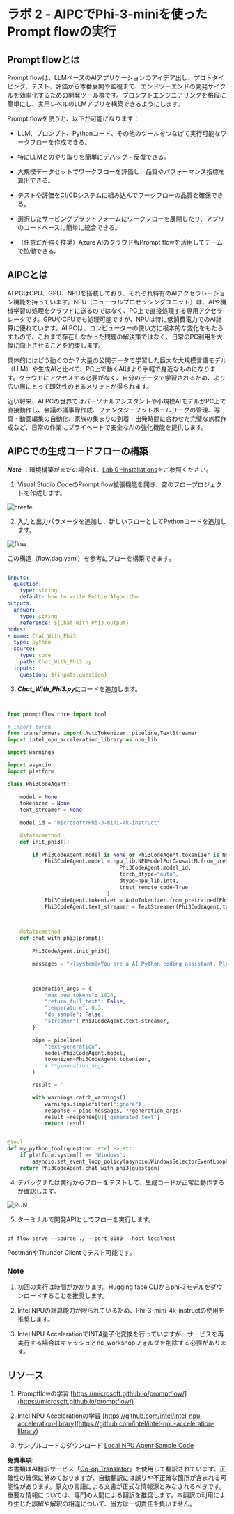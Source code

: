 <!--
CO_OP_TRANSLATOR_METADATA:
{
  "original_hash": "bc29f7fe7fc16bed6932733eac8c81b8",
  "translation_date": "2025-05-08T05:30:48+00:00",
  "source_file": "md/02.Application/02.Code/Phi3/VSCodeExt/HOL/AIPC/02.PromptflowWithNPU.md",
  "language_code": "ja"
}
-->
# **ラボ 2 - AIPCでPhi-3-miniを使ったPrompt flowの実行**

## **Prompt flowとは**

Prompt flowは、LLMベースのAIアプリケーションのアイデア出し、プロトタイピング、テスト、評価から本番展開や監視まで、エンドツーエンドの開発サイクルを効率化するための開発ツール群です。プロンプトエンジニアリングを格段に簡単にし、実用レベルのLLMアプリを構築できるようにします。

Prompt flowを使うと、以下が可能になります：

- LLM、プロンプト、Pythonコード、その他のツールをつなげて実行可能なワークフローを作成できる。

- 特にLLMとのやり取りを簡単にデバッグ・反復できる。

- 大規模データセットでワークフローを評価し、品質やパフォーマンス指標を算出できる。

- テストや評価をCI/CDシステムに組み込んでワークフローの品質を確保できる。

- 選択したサービングプラットフォームにワークフローを展開したり、アプリのコードベースに簡単に統合できる。

- （任意だが強く推奨）Azure AIのクラウド版Prompt flowを活用してチームで協働できる。

## **AIPCとは**

AI PCはCPU、GPU、NPUを搭載しており、それぞれ特有のAIアクセラレーション機能を持っています。NPU（ニューラルプロセッシングユニット）は、AIや機械学習の処理をクラウドに送るのではなく、PC上で直接処理する専用アクセラレータです。GPUやCPUでも処理可能ですが、NPUは特に低消費電力でのAI計算に優れています。AI PCは、コンピューターの使い方に根本的な変化をもたらすもので、これまで存在しなかった問題の解決策ではなく、日常のPC利用を大幅に向上させることを約束します。

具体的にはどう動くのか？大量の公開データで学習した巨大な大規模言語モデル（LLM）や生成AIと比べて、PC上で動くAIはより手軽で身近なものになります。クラウドにアクセスする必要がなく、自分のデータで学習されるため、より広い層にとって即効性のあるメリットが得られます。

近い将来、AI PCの世界ではパーソナルアシスタントや小規模AIモデルがPC上で直接動作し、会議の議事録作成、ファンタジーフットボールリーグの管理、写真・動画編集の自動化、家族の集まりの到着・出発時間に合わせた完璧な旅程作成など、日常の作業にプライベートで安全なAIの強化機能を提供します。

## **AIPCでの生成コードフローの構築**

***Note*** ：環境構築がまだの場合は、[Lab 0 -Installations](./01.Installations.md)をご参照ください。

1. Visual Studio CodeのPrompt flow拡張機能を開き、空のフロープロジェクトを作成します。

![create](../../../../../../../../../translated_images/pf_create.bde888dc83502eba082a058175bbf1eee6791219795393a386b06fd3043ec54d.ja.png)

2. 入力と出力パラメータを追加し、新しいフローとしてPythonコードを追加します。

![flow](../../../../../../../../../translated_images/pf_flow.520824c0969f2a94f17e947f86bdc4b4c6c88a2efa394fe3bcfb58c0dbc578a7.ja.png)

この構造（flow.dag.yaml）を参考にフローを構築できます。

```yaml

inputs:
  question:
    type: string
    default: how to write Bubble Algorithm
outputs:
  answer:
    type: string
    reference: ${Chat_With_Phi3.output}
nodes:
- name: Chat_With_Phi3
  type: python
  source:
    type: code
    path: Chat_With_Phi3.py
  inputs:
    question: ${inputs.question}


```

3. ***Chat_With_Phi3.py***にコードを追加します。

```python


from promptflow.core import tool

# import torch
from transformers import AutoTokenizer, pipeline,TextStreamer
import intel_npu_acceleration_library as npu_lib

import warnings

import asyncio
import platform

class Phi3CodeAgent:
    
    model = None
    tokenizer = None
    text_streamer = None
    
    model_id = "microsoft/Phi-3-mini-4k-instruct"

    @staticmethod
    def init_phi3():
        
        if Phi3CodeAgent.model is None or Phi3CodeAgent.tokenizer is None or Phi3CodeAgent.text_streamer is None:
            Phi3CodeAgent.model = npu_lib.NPUModelForCausalLM.from_pretrained(
                                    Phi3CodeAgent.model_id,
                                    torch_dtype="auto",
                                    dtype=npu_lib.int4,
                                    trust_remote_code=True
                                )
            Phi3CodeAgent.tokenizer = AutoTokenizer.from_pretrained(Phi3CodeAgent.model_id)
            Phi3CodeAgent.text_streamer = TextStreamer(Phi3CodeAgent.tokenizer, skip_prompt=True)

    

    @staticmethod
    def chat_with_phi3(prompt):
        
        Phi3CodeAgent.init_phi3()

        messages = "<|system|>You are a AI Python coding assistant. Please help me to generate code in Python.The answer only genertated Python code, but any comments and instructions do not need to be generated<|end|><|user|>" + prompt +"<|end|><|assistant|>"



        generation_args = {
            "max_new_tokens": 1024,
            "return_full_text": False,
            "temperature": 0.3,
            "do_sample": False,
            "streamer": Phi3CodeAgent.text_streamer,
        }

        pipe = pipeline(
            "text-generation",
            model=Phi3CodeAgent.model,
            tokenizer=Phi3CodeAgent.tokenizer,
            # **generation_args
        )

        result = ''

        with warnings.catch_warnings():
            warnings.simplefilter("ignore")
            response = pipe(messages, **generation_args)
            result =response[0]['generated_text']
            return result


@tool
def my_python_tool(question: str) -> str:
    if platform.system() == 'Windows':
        asyncio.set_event_loop_policy(asyncio.WindowsSelectorEventLoopPolicy())
    return Phi3CodeAgent.chat_with_phi3(question)


```

4. デバッグまたは実行からフローをテストして、生成コードが正常に動作するか確認します。

![RUN](../../../../../../../../../translated_images/pf_run.4239e8a0b420a58284edf6ee1471c1697c345670313c8e7beac0edaee15b9a9d.ja.png)

5. ターミナルで開発APIとしてフローを実行します。

```

pf flow serve --source ./ --port 8080 --host localhost   

```

PostmanやThunder Clientでテスト可能です。

### **Note**

1. 初回の実行は時間がかかります。Hugging face CLIからphi-3モデルをダウンロードすることを推奨します。

2. Intel NPUの計算能力が限られているため、Phi-3-mini-4k-instructの使用を推奨します。

3. Intel NPU AccelerationでINT4量子化変換を行っていますが、サービスを再実行する場合はキャッシュとnc_workshopフォルダを削除する必要があります。

## **リソース**

1. Promptflowの学習 [https://microsoft.github.io/promptflow/](https://microsoft.github.io/promptflow/)

2. Intel NPU Accelerationの学習 [https://github.com/intel/intel-npu-acceleration-library](https://github.com/intel/intel-npu-acceleration-library)

3. サンプルコードのダウンロード [Local NPU Agent Sample Code](../../../../../../../../../code/07.Lab/01/AIPC)

**免責事項**:  
本書類はAI翻訳サービス「[Co-op Translator](https://github.com/Azure/co-op-translator)」を使用して翻訳されています。正確性の確保に努めておりますが、自動翻訳には誤りや不正確な箇所が含まれる可能性があります。原文の言語による文書が正式な情報源とみなされるべきです。重要な情報については、専門の人間による翻訳を推奨します。本翻訳の利用により生じた誤解や解釈の相違について、当方は一切責任を負いません。